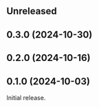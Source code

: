 <!-- Learn how to maintain this file at https://github.com/WordPress/gutenberg/tree/HEAD/packages#maintaining-changelogs. -->

## Unreleased

## 0.3.0 (2024-10-30)

## 0.2.0 (2024-10-16)

## 0.1.0 (2024-10-03)

Initial release.
